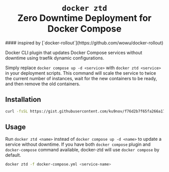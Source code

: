 <h1 align="center">
<code>docker ztd</code><br>
Zero Downtime Deployment for Docker Compose
</h1>
#### inspired by [`docker-rollout`](https://github.com/wowu/docker-rollout)

Docker CLI plugin that updates Docker Compose services without downtime using traefik dynamic configurations.

Simply replace `docker compose up -d <service>` with `docker ztd <service>` in your deployment scripts. This command will scale the service to twice the current number of instances, wait for the new containers to be ready, and then remove the old containers.

## Installation

```bash
curl -fsSL https://gist.githubusercontent.com/ku9nov/f76d2b7f65fa266a17c89e0a50880479/raw/9182ae94d16bea270a4228dd17be16f05e156041/install-docker-ztd.sh | bash
```

## Usage

Run `docker ztd <name>` instead of `docker compose up -d <name>` to update a service without downtime. If you have both `docker compose` plugin and `docker-compose` command available, docker-ztd will use `docker compose` by default.

```bash
docker ztd -f docker-compose.yml <service-name>
```